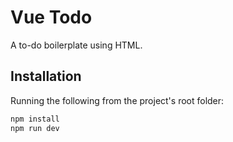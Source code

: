 # Vue Todo

A to-do boilerplate using HTML.

## Installation

Running the following from the project's root folder:

```sh
npm install
npm run dev
```
